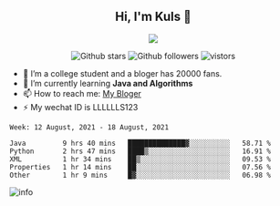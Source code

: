 <h2 align="center"> Hi, I'm Kuls 👋 </h2>
<p align="center">
    <p align="center">
        <img src=" https://avatars.githubusercontent.com/u/42165104?s=460&u=5c7fbf0bce7d4b38a15a44676e6f64b529e47598&v=4"/>
    </p>
    <p align="center">
      <img src="https://img.shields.io/github/stars/hellokuls?style=social" alt="Github stars" />
      <img src="https://img.shields.io/github/followers/hellokuls?style=social" alt="Github followers" />
      <img src="https://visitor-badge.glitch.me/badge?page_id=hellokuls.readme" alt="vistors" />
    </p>
</p>

- 🔭 I’m a college student and a bloger has 20000 fans.
- 🌱 I’m currently learning **Java and Algorithms**
- 📫 How to reach me: [My Bloger](http://www.kuls6.top) 
- ⚡ My wechat ID is LLLLLLS123

<!--START_SECTION:waka-->
```text
Week: 12 August, 2021 - 18 August, 2021

Java         9 hrs 40 mins   ██████████████▓░░░░░░░░░░   58.71 % 
Python       2 hrs 47 mins   ████▒░░░░░░░░░░░░░░░░░░░░   16.91 % 
XML          1 hr 34 mins    ██▒░░░░░░░░░░░░░░░░░░░░░░   09.53 % 
Properties   1 hr 14 mins    ██░░░░░░░░░░░░░░░░░░░░░░░   07.56 % 
Other        1 hr 9 mins     █▓░░░░░░░░░░░░░░░░░░░░░░░   06.98 % 
```
<!--END_SECTION:waka-->

![info](https://github-readme-stats.vercel.app/api?username=hellokuls&show_icons=true&count_private=true&hide=prs&theme=default_repocard)


